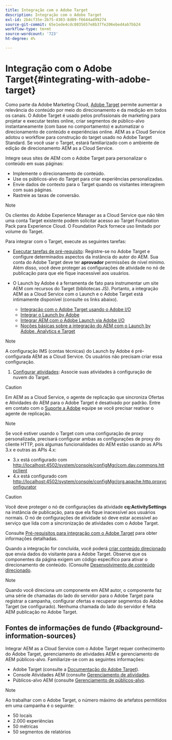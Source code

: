 ```yaml
---
title: Integração com o Adobe Target
description: Integração com o Adobe Target
exl-id: 2b4cf35e-2b75-4303-8d09-f6644ad99274
source-git-commit: 65e1ede4cdc8035657e8b37fe206ebed4ab7bb24
workflow-type: tm+mt
source-wordcount: '723'
ht-degree: 4%

---
```


# Integração com o Adobe Target{#integrating-with-adobe-target}

Como parte da Adobe Marketing Cloud, [Adobe Target](http://www.adobe.com/solutions/testing-targeting/testandtarget.html) permite aumentar a relevância do conteúdo por meio do direcionamento e da medição em todos os canais. O Adobe Target é usado pelos profissionais de marketing para projetar e executar testes online, criar segmentos de público-alvo instantaneamente (com base no comportamento) e automatizar o direcionamento de conteúdo e experiências online. AEM as a Cloud Service adotou o workflow para construção do target usado no Adobe Target Standard. Se você usar o Target, estará familiarizado com o ambiente de edição de direcionamento AEM as a Cloud Service.

Integre seus sites de AEM com o Adobe Target para personalizar o conteúdo em suas páginas:

* Implemente o direcionamento de conteúdo.
* Use os públicos-alvo do Target para criar experiências personalizadas.
* Envie dados de contexto para o Target quando os visitantes interagirem com suas páginas.
* Rastreie as taxas de conversão.

>[!NOTE]
>
>Os clientes do Adobe Experience Manager as a Cloud Service que não têm uma conta Target existente podem solicitar acesso ao Target Foundation Pack para Experience Cloud.  O Foundation Pack fornece uso limitado por volume do Target.


Para integrar com o Target, execute as seguintes tarefas:

* [Executar tarefas de pré-requisito](https://experienceleague.adobe.com/docs/experience-manager-65/administering/integration/target-requirements.html): Registre-se no Adobe Target e configure determinados aspectos da instância do autor do AEM. Sua conta do Adobe Target deve ter **aprovador** permissões de nível mínimo. Além disso, você deve proteger as configurações de atividade no nó de publicação para que ele fique inacessível aos usuários.

* O Launch by Adobe é a ferramenta de fato para instrumentar um site AEM com recursos do Target (bibliotecas JS). Portanto, a integração AEM as a Cloud Service com o Launch e o Adobe Target está intimamente disponível (consulte os links abaixo).

   * [Integração com o Adobe Target usando o Adobe I/O](https://experienceleague.adobe.com/docs/experience-manager-65/administering/integration/integration-ims-adobe-io.html)
   * [Integrar o Launch by Adobe](https://experienceleague.adobe.com/docs/experience-manager-learn/sites/integrations/adobe-launch-integration-tutorial-understand.html)
   * [Integrar AEM com o Adobe Launch via Adobe I/O](https://helpx.adobe.com/experience-manager/using/aem_launch_adobeio_integration.html)
   * [Noções básicas sobre a integração do AEM com o Launch by Adobe, Analytics e Target](https://helpx.adobe.com/experience-manager/kt/integration/using/aem-launch-integration-tutorial-understand.html)

>[!NOTE]
>
>A configuração IMS (contas técnicas) do Launch by Adobe é pré-configurada AEM as a Cloud Service. Os usuários não precisam criar essa configuração.

1. [Configurar atividades](https://experienceleague.adobe.com/docs/experience-manager-65/authoring/personalization/activitylib.html): Associe suas atividades à configuração de nuvem do Target.

>[!CAUTION]
>
>Em AEM as a Cloud Service, o agente de replicação que sincroniza Ofertas e Atividades do AEM para o Adobe Target é desativado por padrão. Entre em contato com o [Suporte a Adobe](https://helpx.adobe.com/contact/enterprise-support.ec.html#experience-manager) equipe se você precisar reativar o agente de replicação.

>[!NOTE]
>
>Se você estiver usando o Target com uma configuração de proxy personalizada, precisará configurar ambas as configurações de proxy do cliente HTTP, pois algumas funcionalidades do AEM estão usando as APIs 3.x e outras as APIs 4.x:
>
>* 3.x está configurado com [http://localhost:4502/system/console/configMgr/com.day.commons.httpclient](http://localhost:4502/system/console/configMgr/com.day.commons.httpclient)
>* 4.x está configurado com [http://localhost:4502/system/console/configMgr/org.apache.http.proxyconfigurator](http://localhost:4502/system/console/configMgr/org.apache.http.proxyconfigurator)
>


>[!CAUTION]
>
>Você deve proteger o nó de configurações da atividade **cq:ActivitySettings** na instância de publicação, para que ela fique inacessível aos usuários normais. O nó de configurações de atividade só deve estar acessível ao serviço que lida com a sincronização de atividades com o Adobe Target.
>
>Consulte [Pré-requisitos para integração com o Adobe Target](https://experienceleague.adobe.com/docs/experience-manager-65/administering/integration/target-requirements.html#securing-the-activity-settings-node) para obter informações detalhadas.

Quando a integração for concluída, você poderá [criar conteúdo direcionado](https://experienceleague.adobe.com/docs/experience-manager-65/authoring/personalization/content-targeting-touch.html) que envia dados do visitante para a Adobe Target. Observe que os componentes da página exigem um código específico para ativar o direcionamento de conteúdo. (Consulte [Desenvolvimento de conteúdo direcionado](https://experienceleague.adobe.com/docs/experience-manager-65/developing/personlization/target.html).

>[!NOTE]
>
>Quando você direciona um componente em AEM autor, o componente faz uma série de chamadas do lado do servidor para o Adobe Target para registrar a campanha, configurar ofertas e recuperar segmentos do Adobe Target (se configurado). Nenhuma chamada do lado do servidor é feita AEM publicação no Adobe Target.

## Fontes de informações de fundo {#background-information-sources}

Integrar AEM as a Cloud Service com o Adobe Target requer conhecimento do Adobe Target, gerenciamento de atividades AEM e gerenciamento de AEM públicos-alvo. Familiarize-se com as seguintes informações:

* Adobe Target (consulte a [Documentação do Adobe Target](https://experienceleague.adobe.com/docs/target/using/target-home.html)).
* Console Atividades AEM (consulte [Gerenciamento de atividades](https://experienceleague.adobe.com/docs/experience-manager-65/authoring/personalization/activitylib.html).
* Públicos-alvo AEM (consulte [Gerenciamento de públicos-alvo](https://experienceleague.adobe.com/docs/experience-manager-65/authoring/personalization/managing-audiences.html).

>[!NOTE]
>
>Ao trabalhar com o Adobe Target, o número máximo de artefatos permitidos em uma campanha é o seguinte:
>
>* 50 locais
>* 2.000 experiências
>* 50 métricas
>* 50 segmentos de relatórios

